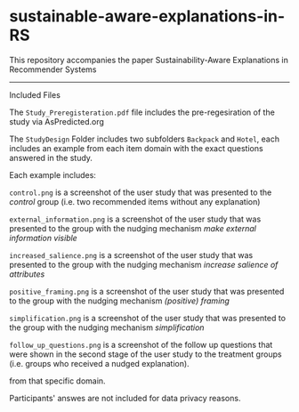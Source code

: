# sustainable-aware-explanations-in-RS

This repository accompanies the paper Sustainability-Aware Explanations in Recommender Systems

---

Included Files

The `Study_Preregisteration.pdf` file includes the pre-regesiration of the study via AsPredicted.org


The `StudyDesign` Folder includes two subfolders `Backpack` and `Hotel`, each includes an example from each item domain with the exact questions answered in the study.

Each example includes: 

`control.png` is a screenshot of the user study that was presented to the *control* group (i.e. two recommended items without any explanation) 

`external_information.png` is a screenshot of the user study that was presented to the group with the nudging mechanism *make external information visible*  

`increased_salience.png` is a screenshot of the user study that was presented to the group with the nudging mechanism *increase salience of attributes*  

`positive_framing.png` is a screenshot of the user study that was presented to the group with the nudging mechanism *(positive) framing*  

`simplification.png` is a screenshot of the user study that was presented to the group with the nudging mechanism *simplification*  


`follow_up_questions.png` is a screenshot of the follow up questions that were shown in the second stage of the user study to the treatment groups (i.e. groups who received a nudged explanation). 


from that specific domain.


Participants' answes are not included for data privacy reasons.

